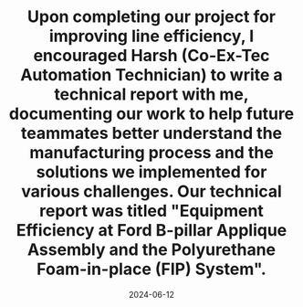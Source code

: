 ---
title: Upon completing our project for improving line efficiency, I encouraged Harsh (Co-Ex-Tec Automation Technician) to write a technical report with me, documenting our work to help future teammates better understand the manufacturing process and the solutions we implemented for various challenges. Our technical report was titled "Equipment Efficiency at Ford B-pillar Applique Assembly and the Polyurethane Foam-in-place (FIP) System".
date: 2024-06-12
categories: [news]
tags: [news]
---